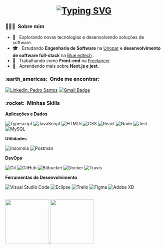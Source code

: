 <h1 align="center">
<a  align="center" href="https://git.io/typing-svg"><img src="https://readme-typing-svg.demolab.com?font=Fira+Code&pause=900&color=0FC0E1&width=435&lines=Hi%2C+I'm+Pedro+Santos!;full-stack+developer+%F0%9F%91%A8%F0%9F%8F%BF%E2%80%8D%F0%9F%92%BB" alt="Typing SVG" /></a>
</h1>

<h3> 👨🏿‍💻 &nbsp;Sobre mim </h3>

- 🤔 &nbsp; Explorando novas tecnologias e desenvolvendo soluções de software.
- 🎓 &nbsp; Estudando **Engenharia de Software** na <a href="link da sua faculdade">Unopar</a> e **desenvolvimento de software full-stack** na <a href="link da sua faculdade">Blue edtech</a> .
- 💼 &nbsp; Trabalhando como **Front-end** na <a href="LINK DA EMPRESA">Freelancer</a>
- 🌱 &nbsp; Aprendendo mais sobre **Next.js e jest**.


<h3 aling="center"> :earth_americas: &nbsp;Onde me encontrar: </h3> 

[![Linkedin: Pedro Santos](https://img.shields.io/badge/-PedroSantos-333333?style=flat-square&logo=Linkedin&logoColor=blue&link=https://www.linkedin.com/in/pedro-s-santos/)](https://www.linkedin.com/in/pedro-s-santos/)
[![Gmail Badge](https://img.shields.io/badge/-ph.senasantos@gmail.com-333333?style=flat-square&logo=Gmail&logoColor=red&link=mailto:ph.senasantos@gmail.com)](mailto:ph.senasantos@gmail.com)

<h3> :rocket: &nbsp;Minhas Skills </h3>

**Aplicações e Dados**

  ![Typescript](https://img.shields.io/badge/-typescript-333333?style=flat&logo=typescript&logoColor=00599C)
  ![JavaScript](https://img.shields.io/badge/-JavaScript-333333?style=flat&logo=javascript)
  ![HTML5](https://img.shields.io/badge/-HTML5-333333?style=flat&logo=HTML5)
  ![CSS](https://img.shields.io/badge/-CSS-333333?style=flat&logo=CSS3&logoColor=1572B6)
  ![React](https://img.shields.io/badge/-React-333333?style=flat&logo=react)
  ![Node](https://img.shields.io/badge/-Node.js-333333?style=flat&logo=node.js)
  ![Jest](https://img.shields.io/badge/-Jest-333333?style=flat&logo=jest)
  ![MySQL](https://img.shields.io/badge/-MySQL-333333?style=flat&logo=mysql)

**Utilidades**

  ![Insomnia](https://img.shields.io/badge/-Insomnia-333333?style=flat&logo=insomnia)
  ![Postman](https://img.shields.io/badge/-Postman-333333?style=flat&logo=postman)

**DevOps**

  ![Git](https://img.shields.io/badge/-Git-333333?style=flat&logo=git)
  ![GitHub](https://img.shields.io/badge/-GitHub-333333?style=flat&logo=github)
  ![Bitbucket](https://img.shields.io/badge/-Bitbucket-333333?style=flat&logo=bitbucket)
  ![Docker](https://img.shields.io/badge/-Docker-333333?style=flat&logo=docker)
  ![Travis](https://img.shields.io/badge/-Travis-333333?style=flat&logo=travis)

**Ferramentas de Desenvolvimento**

  ![Visual Studio Code](https://img.shields.io/badge/-Visual%20Studio%20Code-333333?style=flat&logo=visual-studio-code&logoColor=007ACC)
  ![Eclipse](https://img.shields.io/badge/-Eclipse-333333?style=flat&logo=eclipse-ide&logoColor=2C2255)
  ![Trello](https://img.shields.io/badge/-Trello-333333?style=flat&logo=trello&logoColor=007ACC)
  ![Figma](https://img.shields.io/badge/-Figma-333333?style=flat&logo=figma&logoColor=007ACC)
  ![Adobe XD](https://img.shields.io/badge/-Adobe%20XD-333333?style=flat&logo=adobe-xd&logoColor=007ACC)

<br/>

<div style="display: inline_block">
  <a href="https://github.com/PedroSantoss-Dev">
  <img height="140em" src="https://github-readme-stats.vercel.app/api?username=PedroSantoss-Dev&show_icons=true&theme=chartreuse-dark"/>
   <img height="140em" src="https://github-readme-stats.vercel.app/api/top-langs/?username=PedroSantoss-Dev&layout=compact&langs_count=7&theme=chartreuse-dark"/>
 </a>
</div>


<!---
PedroSantoss-Dev/PedroSantoss-Dev is a ✨ special ✨ repository because its `README.md` (this file) appears on your GitHub profile.
You can click the Preview link to take a look at your changes.
--->
